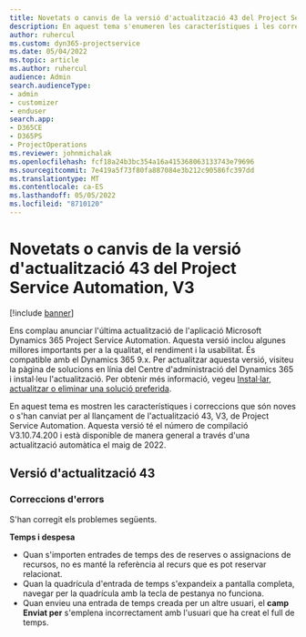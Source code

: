 ```yaml
---
title: Novetats o canvis de la versió d'actualització 43 del Project Service Automation, V3
description: En aquest tema s'enumeren les característiques i les correccions disponibles a la Versió 43 d'actualització Microsoft Dynamics 365 Project Service Automation, V3.
author: ruhercul
ms.custom: dyn365-projectservice
ms.date: 05/04/2022
ms.topic: article
ms.author: ruhercul
audience: Admin
search.audienceType:
- admin
- customizer
- enduser
search.app:
- D365CE
- D365PS
- ProjectOperations
ms.reviewer: johnmichalak
ms.openlocfilehash: fcf18a24b3bc354a16a415368063133743e79696
ms.sourcegitcommit: 7e419a5f73f80fa887084e3b212c90586fc397dd
ms.translationtype: MT
ms.contentlocale: ca-ES
ms.lasthandoff: 05/05/2022
ms.locfileid: "8710120"
---
```

# <a name="whats-new-or-changed-in-project-service-automation-update-release-43-v3"></a>Novetats o canvis de la versió d'actualització 43 del Project Service Automation, V3

[!include [banner](../includes/psa-now-project-operations.md)]

Ens complau anunciar l'última actualització de l'aplicació Microsoft Dynamics 365 Project Service Automation. Aquesta versió inclou algunes millores importants per a la qualitat, el rendiment i la usabilitat. És compatible amb el Dynamics 365 9.x. Per actualitzar aquesta versió, visiteu la pàgina de solucions en línia del Centre d'administració del Dynamics 365 i instal·leu l'actualització. Per obtenir més informació, vegeu [Instal·lar, actualitzar o eliminar una solució preferida](/power-platform/admin/install-remove-preferred-solution).

En aquest tema es mostren les característiques i correccions que són noves o s'han canviat per al llançament de l'actualització 43, V3, de Project Service Automation. Aquesta versió té el número de compilació V3.10.74.200 i està disponible de manera general a través d'una actualització automàtica el maig de 2022.

## <a name="update-release-43"></a>Versió d'actualització 43

### <a name="bug-fixes"></a>Correccions d'errors

S'han corregit els problemes següents.


**Temps i despesa**

- Quan s'importen entrades de temps des de reserves o assignacions de recursos, no es manté la referència al recurs que es pot reservar relacionat.
- Quan la quadrícula d'entrada de temps s'expandeix a pantalla completa, navegar per la quadrícula amb la tecla de pestanya no funciona.
- Quan envieu una entrada de temps creada per un altre usuari, el **camp Enviat per** s'emplena incorrectament amb l'usuari que ha creat el full de temps.
